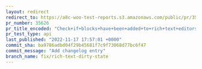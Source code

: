 ```yaml
---
layout: redirect
redirect_to: https://a8c-woo-test-reports.s3.amazonaws.com/public/pr/35626/api/index.html
pr_number: 35626
pr_title_encoded: "Check+if+blocks+have+been+added+to+rich+text+editors+before+updating+value"
pr_test_type: api
last_published: "2022-11-17 17:57:01 +0000"
commit_sha: ba9786adbd04f29b45681f7c9f73068d77bc6f47
commit_message: "Add changelog entry"
branch_name: fix/rich-text-dirty-state
---
```

